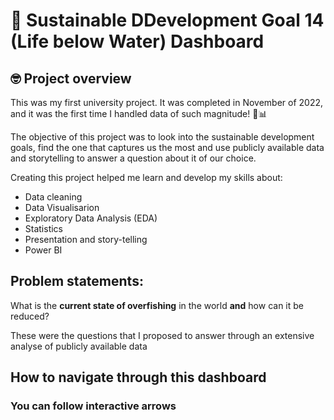 # :wave: Sustainable DDevelopment Goal 14 (Life below Water) Dashboard

## 🤓 Project overview

This was my first university project. It was completed in November of 2022, and it was the first time I handled data of such magnitude! 🚀📊

The objective of this project was to look into the sustainable development goals, find the one that captures us the most and use publicly available data and storytelling to answer a question about it of our choice.

Creating this project helped me learn and develop my skills about:

- Data cleaning
- Data Visualisarion
- Exploratory Data Analysis (EDA)
- Statistics
- Presentation and story-telling
- Power BI

## Problem statements:

What is the __current state of overfishing__ in the world **and** how can it be reduced?

These were the questions that I proposed to answer through an extensive analyse of publicly available data

## How to navigate through this dashboard

### You can follow interactive arrows
